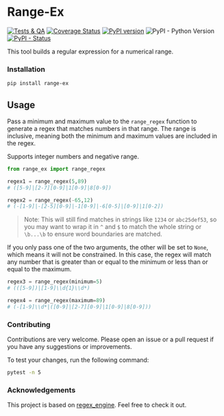 Range-Ex
=======
[![Tests & QA](https://github.com/nielstron/range-ex/actions/workflows/tests.yml/badge.svg)](https://github.com/nielstron/range-ex/actions/workflows/tests.yml)
[![Coverage Status](https://coveralls.io/repos/github/nielstron/range-ex/badge.svg?branch=master)](https://coveralls.io/github/nielstron/range-ex?branch=master)
[![PyPI version](https://badge.fury.io/py/range-ex.svg)](https://pypi.org/project/range-ex/)
![PyPI - Python Version](https://img.shields.io/pypi/pyversions/range-ex.svg)
[![PyPI - Status](https://img.shields.io/pypi/status/range-ex.svg)](https://pypi.org/project/range-ex/)

This tool builds a regular expression for a numerical range.


### Installation

```sh
pip install range-ex
```


<!-- USAGE EXAMPLES -->
## Usage

Pass a minimum and maximum value to the `range_regex` function to generate a regex that matches numbers in that range. The range is inclusive, meaning both the minimum and maximum values are included in the regex.


Supports integer numbers and negative range.

```python
from range_ex import range_regex

regex1 = range_regex(5,89)
# ([5-9]|[2-7][0-9]|1[0-9]|8[0-9])

regex2 = range_regex(-65,12)
# (-[1-9]|-[2-5][0-9]|-1[0-9]|-6[0-5]|[0-9]|1[0-2])
```

> Note: This will still find matches in strings like `1234` or `abc25def53`, so you may want to wrap it in `^` and `$` to match the whole string or `\b...\b` to ensure word boundaries are matched.

If you only pass one of the two arguments, the other will be set to `None`, which means it will not be constrained.
In this case, the regex will match any number that is greater than or equal to the minimum or less than or equal to the maximum.

```python
regex3 = range_regex(minimum=5)
# (([5-9])|[1-9]\\d{1}\\d*)

regex4 = range_regex(maximum=89)
# (-[1-9]\\d*|([0-9]|[2-7][0-9]|1[0-9]|8[0-9]))
```


### Contributing

Contributions are very welcome. Please open an issue or a pull request if you have any suggestions or improvements.

To test your changes, run the following command:

```sh
pytest -n 5
```

### Acknowledgements

This project is based on [regex_engine](https://github.com/raj-kiran-p/regex_engine). Feel free to check it out.
